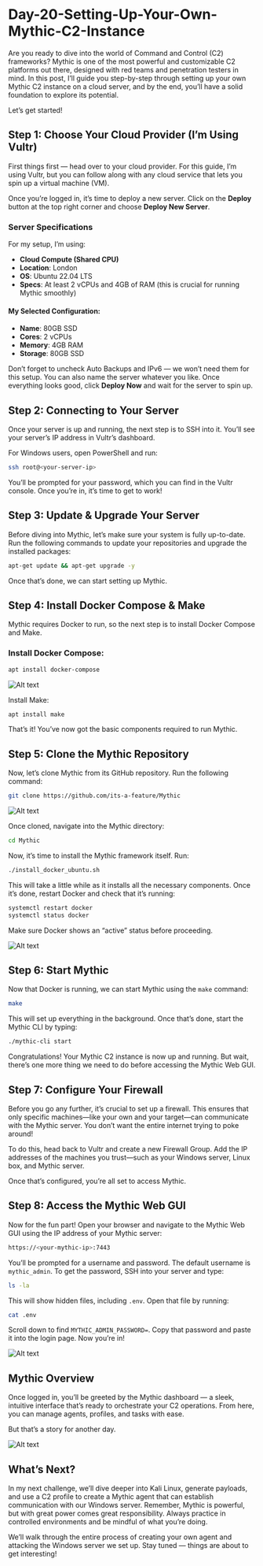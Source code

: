 # Day-20-Setting-Up-Your-Own-Mythic-C2-Instance

Are you ready to dive into the world of Command and Control (C2) frameworks? Mythic is one of the most powerful and customizable C2 platforms out there, designed with red teams and penetration testers in mind. In this post, I’ll guide you step-by-step through setting up your own Mythic C2 instance on a cloud server, and by the end, you’ll have a solid foundation to explore its potential.

Let’s get started!

## Step 1: Choose Your Cloud Provider (I’m Using Vultr)
First things first — head over to your cloud provider. For this guide, I’m using Vultr, but you can follow along with any cloud service that lets you spin up a virtual machine (VM).

Once you’re logged in, it’s time to deploy a new server. Click on the **Deploy** button at the top right corner and choose **Deploy New Server**.

### Server Specifications
For my setup, I’m using:
- **Cloud Compute (Shared CPU)**
- **Location**: London
- **OS**: Ubuntu 22.04 LTS
- **Specs**: At least 2 vCPUs and 4GB of RAM (this is crucial for running Mythic smoothly)

#### My Selected Configuration:
- **Name**: 80GB SSD
- **Cores**: 2 vCPUs
- **Memory**: 4GB RAM
- **Storage**: 80GB SSD

Don’t forget to uncheck Auto Backups and IPv6 — we won’t need them for this setup. You can also name the server whatever you like. Once everything looks good, click **Deploy Now** and wait for the server to spin up.

## Step 2: Connecting to Your Server
Once your server is up and running, the next step is to SSH into it. You’ll see your server’s IP address in Vultr’s dashboard.

For Windows users, open PowerShell and run:
```bash
ssh root@<your-server-ip>
```

You’ll be prompted for your password, which you can find in the Vultr console. Once you’re in, it’s time to get to work!


## Step 3: Update & Upgrade Your Server
Before diving into Mythic, let’s make sure your system is fully up-to-date. Run the following commands to update your repositories and upgrade the installed packages:
```bash
apt-get update && apt-get upgrade -y
```
Once that’s done, we can start setting up Mythic.

## Step 4: Install Docker Compose & Make
Mythic requires Docker to run, so the next step is to install Docker Compose and Make.

### Install Docker Compose:
```bash
apt install docker-compose
```
![Alt text](https://raw.githubusercontent.com/Virus192/Day-20-Setting-Up-Your-Own-Mythic-C2-Instance/refs/heads/main/Images/photo_6012391733054260184_w.jpg)

Install Make:
```bash
apt install make
```
That’s it! You’ve now got the basic components required to run Mythic.

## Step 5: Clone the Mythic Repository
Now, let’s clone Mythic from its GitHub repository. Run the following command:

```bash
git clone https://github.com/its-a-feature/Mythic
```
![Alt text](https://raw.githubusercontent.com/Virus192/Day-20-Setting-Up-Your-Own-Mythic-C2-Instance/refs/heads/main/Images/photo_60123917330542601842_w.jpg)

Once cloned, navigate into the Mythic directory:

```bash
cd Mythic
```
Now, it’s time to install the Mythic framework itself. Run:

```bash
./install_docker_ubuntu.sh
```
This will take a little while as it installs all the necessary components. Once it’s done, restart Docker and check that it’s running:

```bash
systemctl restart docker
systemctl status docker
```
Make sure Docker shows an “active” status before proceeding.

![Alt text](https://raw.githubusercontent.com/Virus192/Day-20-Setting-Up-Your-Own-Mythic-C2-Instance/refs/heads/main/Images/photo_6012391733054260185_w.jpg)

## Step 6: Start Mythic
Now that Docker is running, we can start Mythic using the `make` command:

```bash
make
```
This will set up everything in the background. Once that’s done, start the Mythic CLI by typing:

```bash
./mythic-cli start
```

Congratulations! Your Mythic C2 instance is now up and running. But wait, there’s one more thing we need to do before accessing the Mythic Web GUI.


## Step 7: Configure Your Firewall
Before you go any further, it’s crucial to set up a firewall. This ensures that only specific machines—like your own and your target—can communicate with the Mythic server. You don’t want the entire internet trying to poke around!

To do this, head back to Vultr and create a new Firewall Group. Add the IP addresses of the machines you trust—such as your Windows server, Linux box, and Mythic server.

Once that’s configured, you’re all set to access Mythic.


## Step 8: Access the Mythic Web GUI
Now for the fun part! Open your browser and navigate to the Mythic Web GUI using the IP address of your Mythic server:

```bash
https://<your-mythic-ip>:7443
```

You’ll be prompted for a username and password. The default username is `mythic_admin`. To get the password, SSH into your server and type:

```bash
ls -la
```

This will show hidden files, including `.env`. Open that file by running:

```bash
cat .env
```

Scroll down to find `MYTHIC_ADMIN_PASSWORD=`. Copy that password and paste it into the login page. Now you’re in!

![Alt text](https://raw.githubusercontent.com/Virus192/Day-20-Setting-Up-Your-Own-Mythic-C2-Instance/refs/heads/main/Images/photo_6012391733054260189_w.jpg)

## Mythic Overview
Once logged in, you’ll be greeted by the Mythic dashboard — a sleek, intuitive interface that’s ready to orchestrate your C2 operations. From here, you can manage agents, profiles, and tasks with ease.

But that’s a story for another day.

![Alt text](https://raw.githubusercontent.com/Virus192/Day-20-Setting-Up-Your-Own-Mythic-C2-Instance/refs/heads/main/Images/photo_6012391733054260194_w%20(1).jpg)

## What’s Next?
In my next challenge, we’ll dive deeper into Kali Linux, generate payloads, and use a C2 profile to create a Mythic agent that can establish communication with our Windows server. Remember, Mythic is powerful, but with great power comes great responsibility. Always practice in controlled environments and be mindful of what you’re doing.

We’ll walk through the entire process of creating your own agent and attacking the Windows server we set up. Stay tuned — things are about to get interesting!
